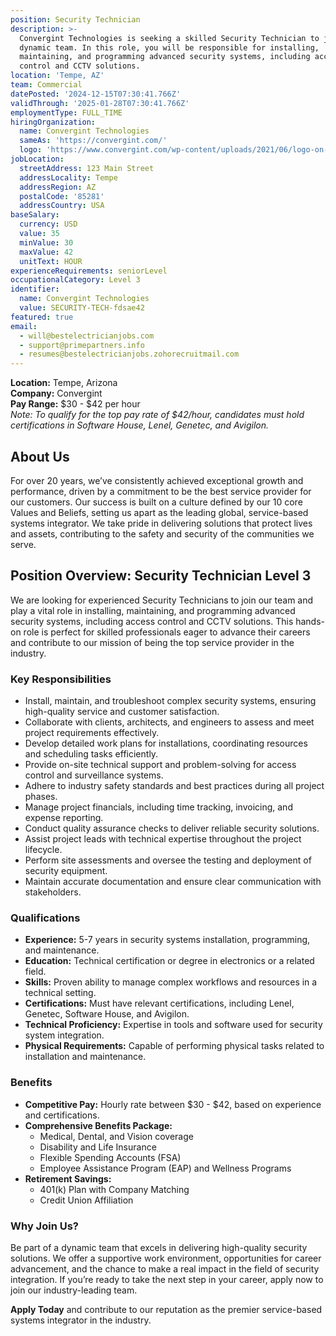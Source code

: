 ```yaml
---
position: Security Technician
description: >-
  Convergint Technologies is seeking a skilled Security Technician to join our
  dynamic team. In this role, you will be responsible for installing,
  maintaining, and programming advanced security systems, including access
  control and CCTV solutions.
location: 'Tempe, AZ'
team: Commercial
datePosted: '2024-12-15T07:30:41.766Z'
validThrough: '2025-01-28T07:30:41.766Z'
employmentType: FULL_TIME
hiringOrganization:
  name: Convergint Technologies
  sameAs: 'https://convergint.com/'
  logo: 'https://www.convergint.com/wp-content/uploads/2021/06/logo-on-dark-blue.png'
jobLocation:
  streetAddress: 123 Main Street
  addressLocality: Tempe
  addressRegion: AZ
  postalCode: '85281'
  addressCountry: USA
baseSalary:
  currency: USD
  value: 35
  minValue: 30
  maxValue: 42
  unitText: HOUR
experienceRequirements: seniorLevel
occupationalCategory: Level 3
identifier:
  name: Convergint Technologies
  value: SECURITY-TECH-fdsae42
featured: true
email:
  - will@bestelectricianjobs.com
  - support@primepartners.info
  - resumes@bestelectricianjobs.zohorecruitmail.com
---
```

**Location:** Tempe, Arizona  
**Company:** Convergint  
**Pay Range:** $30 - $42 per hour  
*Note: To qualify for the top pay rate of $42/hour, candidates must hold certifications in Software House, Lenel, Genetec, and Avigilon.*

## About Us

For over 20 years, we’ve consistently achieved exceptional growth and performance, driven by a commitment to be the best service provider for our customers. Our success is built on a culture defined by our 10 core Values and Beliefs, setting us apart as the leading global, service-based systems integrator. We take pride in delivering solutions that protect lives and assets, contributing to the safety and security of the communities we serve.

## Position Overview: Security Technician Level 3

We are looking for experienced Security Technicians to join our team and play a vital role in installing, maintaining, and programming advanced security systems, including access control and CCTV solutions. This hands-on role is perfect for skilled professionals eager to advance their careers and contribute to our mission of being the top service provider in the industry.

### Key Responsibilities

- Install, maintain, and troubleshoot complex security systems, ensuring high-quality service and customer satisfaction.
- Collaborate with clients, architects, and engineers to assess and meet project requirements effectively.
- Develop detailed work plans for installations, coordinating resources and scheduling tasks efficiently.
- Provide on-site technical support and problem-solving for access control and surveillance systems.
- Adhere to industry safety standards and best practices during all project phases.
- Manage project financials, including time tracking, invoicing, and expense reporting.
- Conduct quality assurance checks to deliver reliable security solutions.
- Assist project leads with technical expertise throughout the project lifecycle.
- Perform site assessments and oversee the testing and deployment of security equipment.
- Maintain accurate documentation and ensure clear communication with stakeholders.

### Qualifications

- **Experience:** 5-7 years in security systems installation, programming, and maintenance.
- **Education:** Technical certification or degree in electronics or a related field.
- **Skills:** Proven ability to manage complex workflows and resources in a technical setting.
- **Certifications:** Must have relevant certifications, including Lenel, Genetec, Software House, and Avigilon.
- **Technical Proficiency:** Expertise in tools and software used for security system integration.
- **Physical Requirements:** Capable of performing physical tasks related to installation and maintenance.

### Benefits

- **Competitive Pay:** Hourly rate between $30 - $42, based on experience and certifications.
- **Comprehensive Benefits Package:**
  - Medical, Dental, and Vision coverage
  - Disability and Life Insurance
  - Flexible Spending Accounts (FSA)
  - Employee Assistance Program (EAP) and Wellness Programs
- **Retirement Savings:**
  - 401(k) Plan with Company Matching
  - Credit Union Affiliation

### Why Join Us?

Be part of a dynamic team that excels in delivering high-quality security solutions. We offer a supportive work environment, opportunities for career advancement, and the chance to make a real impact in the field of security integration. If you’re ready to take the next step in your career, apply now to join our industry-leading team.

**Apply Today** and contribute to our reputation as the premier service-based systems integrator in the industry.
